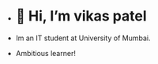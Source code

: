 - <h1>👋 Hi, I’m vikas patel</h1>

- Im an IT student at University of Mumbai.
- Ambitious learner!


<!---
vikaspatel2/vikaspatel2 is a ✨ special ✨ repository because its `README.md` (this file) appears on your GitHub profile.
You can click the Preview link to take a look at your changes.
--->
